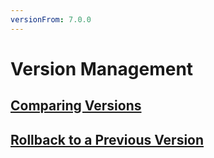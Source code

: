 ```yaml
---
versionFrom: 7.0.0
---
```


# Version Management

## [Comparing Versions](Comparing-Versions/index-v7.md)

## [Rollback to a Previous Version](Rollback-to-a-Previous-Versions/index-v7.md)
